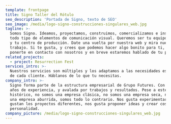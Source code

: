 ```yaml
---
template: frontpage
title: Signo Taller del Rótulo
seo_description: 'Portada de Signo, texto de SEO'
seo_image: /media/logo-signo-construcciones-singulares_web.jpg
tagline: >-
  Somos Signo. Ideamos, proyectamos, construimos, comercializamos e instalamos
  todo tipo de elementos de comunicación visual. Queremos ser tu equipo creativo
  y tu centro de producción. Date una vuelta por nuestra web y mira nuestro
  trabajo. Si te gusta, y crees que podemos hacer algo bonito para ti, puedes
  ponerte en contacto con nosotros y en breve estaremos hablado de tu proyecto.
related_projects:
  - project: Resurrection Fest
services_intro: >-
  Nuestros servicios son múltiples y los adaptamos a las necesidades específicas
  de cada cliente. Háblanos de lo que tu necesitas.
company_intro: >-
  Signo forma parte de la estructura empresarial de Grupo Futures. Con mas de 25
  años de experiencia, y avalada por trabajos y resultados. Pese a este bagaje
  histórico, no somos una empresa clásica, no somos una empresa seca, no somos
  una empresa aburrida, somos todo lo contrario. Nos gusta experimentar, nos
  gustan los proyectos diferentes, nos gusta proponer ideas y crear cosas  con
  personalidad.
company_picture: /media/logo-signo-construcciones-singulares_web.jpg
---
```



